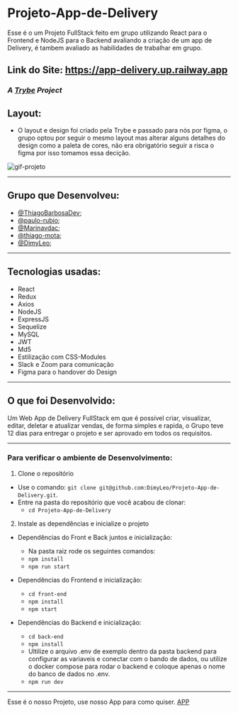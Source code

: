 # Projeto-App-de-Delivery
Esse é o um Projeto FullStack feito em grupo utilizando React para o Frontend e NodeJS para o Backend avaliando a criação de um app de Delivery, é tambem avaliado as habilidades de trabalhar em grupo.

## Link do Site: https://app-delivery.up.railway.app

### _A [Trybe](https://www.betrybe.com/) Project_

## Layout:
  
  - O layout e design foi criado pela Trybe e passado para nós por figma, o grupo optou por seguir o mesmo layout mas alterar alguns detalhes do design como a paleta de cores, não era obrigatório seguir a risca o figma por isso tomamos essa decição.

  <img src='/GIT-DELIVERY.gif' alt='gif-projeto' />
  
---
## Grupo que Desenvolveu:

  - [@ThiagoBarbosaDev](https://github.com/ThiagoBarbosaDev);
  - [@paulo-rubio](https://github.com/paulo-rubio);
  - [@Marinavdac](https://github.com/Marinavdac);
  - [@thiago-mota](https://github.com/thiago-mota);
  - [@DimyLeo](https://github.com/DimyLeo);

---
## Tecnologias usadas:

  - React
  - Redux
  - Axios
  - NodeJS
  - ExpressJS
  - Sequelize
  - MySQL
  - JWT
  - Md5
  - Estilização com CSS-Modules
  - Slack e Zoom para comunicação
  - Figma para o handover do Design

---
## O que foi Desenvolvido:

Um Web App de Delivery FullStack em que é possível criar, visualizar, editar, deletar e atualizar vendas, de forma simples e rapida, 
o Grupo teve 12 dias para entregar o projeto e ser aprovado em todos os requisitos.

---
### Para verificar o ambiente de Desenvolvimento:

1. Clone o repositório

- Use o comando: `git clone git@github.com:DimyLeo/Projeto-App-de-Delivery.git`.
- Entre na pasta do repositório que você acabou de clonar:
  - `cd Projeto-App-de-Delivery`

2. Instale as dependências e inicialize o projeto

- Dependências do Front e Back juntos e inicialização:
  - Na pasta raiz rode os seguintes comandos:
  - `npm install`
  - `npm run start`

- Dependências do Frontend e inicialização:
  - `cd front-end`
  - `npm install`
  - `npm start`
- Dependências do Backend e inicialização:
  - `cd back-end`
  - `npm install`
  - Ultilize o arquivo .env de exemplo dentro da pasta backend para configurar as variaveis e conectar com o bando de dados, ou utilize o docker compose para rodar o backend e coloque apenas o nome do banco de dados no .env.
  - `npm run dev`

---

Esse é o nosso Projeto, use nosso App para como quiser. <a href='https://app-delivery.up.railway.app'>APP</a>

